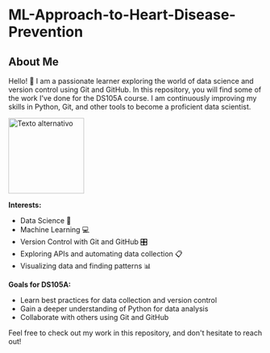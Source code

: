 # ML-Approach-to-Heart-Disease-Prevention

## About Me

Hello! 👋 I am a passionate learner exploring the world of data science and version control using Git and GitHub. In this repository, you will find some of the work I've done for the DS105A course. I am continuously improving my skills in Python, Git, and other tools to become a proficient data scientist.


<img src="/figures/ProfilePic.jpeg" alt="Texto alternativo" width="150"/>


**Interests:**
- Data Science 🧪
- Machine Learning 💻
- Version Control with Git and GitHub 🎛️
- Exploring APIs and automating data collection 📋
- Visualizing data and finding patterns 📊


**Goals for DS105A:**
- Learn best practices for data collection and version control
- Gain a deeper understanding of Python for data analysis
- Collaborate with others using Git and GitHub

Feel free to check out my work in this repository, and don't hesitate to reach out!

